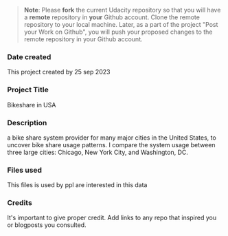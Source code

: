 >**Note**: Please **fork** the current Udacity repository so that you will have a **remote** repository in **your** Github account. Clone the remote repository to your local machine. Later, as a part of the project "Post your Work on Github", you will push your proposed changes to the remote repository in your Github account.

### Date created
This project created by 25 sep 2023

### Project Title
Bikeshare in USA

### Description
a bike share system provider for many major cities in the United States, to uncover bike share usage patterns. I  compare the system usage between three large cities: Chicago, New York City, and Washington, DC.
### Files used
This files is used by ppl are interested in this data 

### Credits
It's important to give proper credit. Add links to any repo that inspired you or blogposts you consulted.

